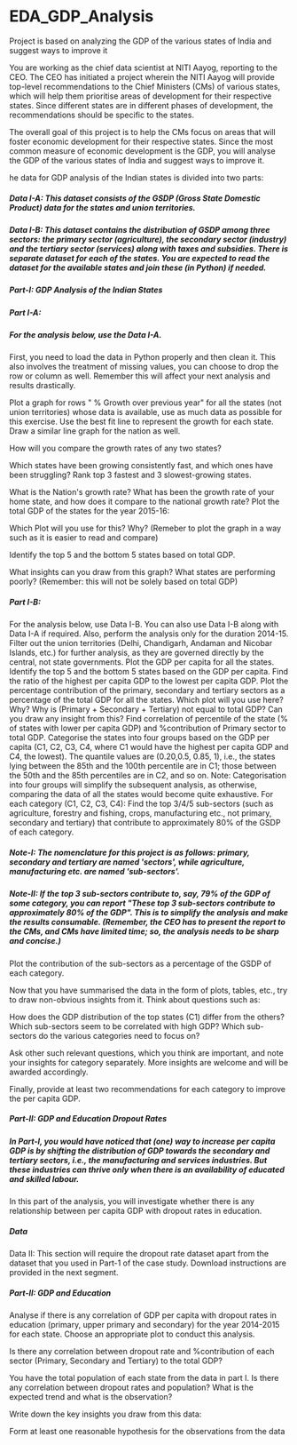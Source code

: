 # EDA_GDP_Analysis
Project is based on analyzing the GDP of the various states of India and suggest ways to improve it

You are working as the chief data scientist at NITI Aayog, reporting to the CEO. The CEO has initiated a project wherein the NITI Aayog will provide top-level recommendations to the Chief Ministers (CMs) of various states, which will help them prioritise areas of development for their respective states. Since different states are in different phases of development, the recommendations should be specific to the states.

The overall goal of this project is to help the CMs focus on areas that will foster economic development for their respective states. Since the most common measure of economic development is the GDP, you will analyse the GDP of the various states of India and suggest ways to improve it.


he data for GDP analysis of the Indian states is divided into two parts:

##### Data I-A: This dataset consists of the GSDP (Gross State Domestic Product) data for the states and union territories.

##### Data I-B: This dataset contains the distribution of GSDP among three sectors: the primary sector (agriculture), the secondary sector (industry) and the tertiary sector (services) along with taxes and subsidies. There is separate dataset for each of the states. You are expected to read the dataset for the available states and join these (in Python) if needed.

##### Part-I: GDP Analysis of the Indian States

##### Part I-A:

##### For the analysis below, use the Data I-A.

First, you need to load the data in Python properly and then clean it. This also involves the treatment of missing values, you can choose to drop the row or column as well. Remember this will affect your next analysis and results drastically.

Plot a graph for rows " % Growth over previous year" for all the states (not union territories) whose data is available, use as much data as possible for this exercise. Use the best fit line to represent the growth for each state. Draw a similar line graph for the nation as well.

How will you compare the growth rates of any two states?

Which states have been growing consistently fast, and which ones have been struggling? Rank top 3 fastest and 3 slowest-growing states.

What is the Nation's growth rate?
What has been the growth rate of your home state, and how does it compare to the national growth rate?
Plot the total GDP of the states for the year 2015-16:

Which Plot will you use for this? Why? (Remeber to plot the graph in a way such as it is easier to read and compare)

Identify the top 5 and the bottom 5 states based on total GDP.

What insights can you draw from this graph? What states are performing poorly? (Remember: this will not be solely based on total GDP)



##### Part I-B:

For the analysis below, use Data I-B. You can also use Data I-B along with Data I-A if required. Also, perform the analysis only for the duration 2014-15. 
Filter out the union territories (Delhi, Chandigarh, Andaman and Nicobar Islands, etc.) for further analysis, as they are governed directly by the central, not state governments.
Plot the GDP per capita for all the states.
Identify the top 5 and the bottom 5 states based on the GDP per capita.
Find the ratio of the highest per capita GDP to the lowest per capita GDP.
Plot the percentage contribution of the primary, secondary and tertiary sectors as a percentage of the total GDP for all the states.
Which plot will you use here? Why?
Why is (Primary + Secondary + Tertiary) not equal to total GDP?
Can you draw any insight from this? Find correlation of percentile of the state (% of states with lower per capita GDP) and %contribution of Primary sector to total GDP.
Categorise the states into four groups based on the GDP per capita (C1, C2, C3, C4, where C1 would have the highest per capita GDP and C4, the lowest). The quantile values are (0.20,0.5, 0.85, 1), i.e., the states lying between the 85th and the 100th percentile are in C1; those between the 50th and the 85th percentiles are in C2, and so on.
Note: Categorisation into four groups will simplify the subsequent analysis, as otherwise, comparing the data of all the states would become quite exhaustive.
For each category (C1, C2, C3, C4):
Find the top 3/4/5 sub-sectors (such as agriculture, forestry and fishing, crops, manufacturing etc., not primary, secondary and tertiary) that contribute to approximately 80% of the GSDP of each category.

##### Note-I: The nomenclature for this project is as follows: primary, secondary and tertiary are named 'sectors', while agriculture, manufacturing etc. are named 'sub-sectors'.

##### Note-II: If the top 3 sub-sectors contribute to, say, 79% of the GDP of some category, you can report "These top 3 sub-sectors contribute to approximately 80% of the GDP". This is to simplify the analysis and make the results consumable. (Remember, the CEO has to present the report to the CMs, and CMs have limited time; so, the analysis needs to be sharp and concise.)

Plot the contribution of the sub-sectors as a percentage of the GSDP of each category.  

 
Now that you have summarised the data in the form of plots, tables, etc., try to draw non-obvious insights from it. Think about questions such as:

How does the GDP distribution of the top states (C1) differ from the others?
Which sub-sectors seem to be correlated with high GDP?
Which sub-sectors do the various categories need to focus on? 
 

Ask other such relevant questions, which you think are important, and note your insights for category separately. More insights are welcome and will be awarded accordingly.

Finally, provide at least two recommendations for each category to improve the per capita GDP.
 

##### Part-II: GDP and Education Dropout Rates
##### In Part-I, you would have noticed that (one) way to increase per capita GDP is by shifting the distribution of GDP towards the secondary and tertiary sectors, i.e., the manufacturing and services industries. But these industries can thrive only when there is an availability of educated and skilled labour.

 

In this part of the analysis, you will investigate whether there is any relationship between per capita GDP with dropout rates in education.

 
##### Data

Data II: This section will require the dropout rate dataset apart from the dataset that you used in Part-1 of the case study. Download instructions are provided in the next segment.

 
##### Part-II: GDP and Education

Analyse if there is any correlation of GDP per capita with dropout rates in education (primary, upper primary and secondary) for the year 2014-2015 for each state. Choose an appropriate plot to conduct this analysis.

Is there any correlation between dropout rate and %contribution of each sector (Primary, Secondary and Tertiary) to the total GDP?

You have the total population of each state from the data in part I. Is there any correlation between dropout rates and population? What is the expected trend and what is the observation?

Write down the key insights you draw from this data:

Form at least one reasonable hypothesis for the observations from the data
